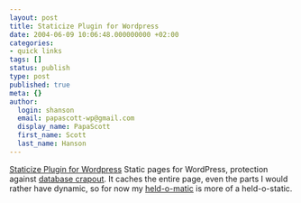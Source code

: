 ```yaml
---
layout: post
title: Staticize Plugin for Wordpress
date: 2004-06-09 10:06:48.000000000 +02:00
categories:
- quick links
tags: []
status: publish
type: post
published: true
meta: {}
author:
  login: shanson
  email: papascott-wp@gmail.com
  display_name: PapaScott
  first_name: Scott
  last_name: Hanson
---
```

<p><a href="http://www.cowpimp.com/archives/2004/06/08/staticize-plugin-for-wordpress/">Staticize Plugin for Wordpress</a> Static pages for WordPress, protection against <a href="/archives/2004/05/15/what-wordpress-does-wrong/">database crapout</a>. It caches the entire page, even the parts I would rather have dynamic, so for now my <a href="/archives/2004/06/05/held-o-matic/">held-o-matic</a> is more of a held-o-static.</p>
